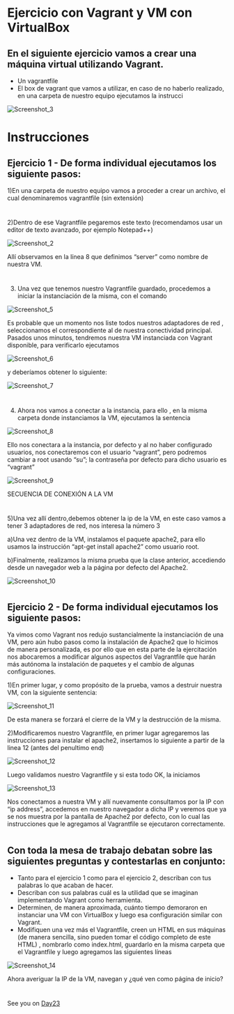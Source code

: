 
# Ejercicio con Vagrant y VM con VirtualBox



## En el siguiente ejercicio vamos a crear una máquina virtual utilizando Vagrant. 


* Un vagrantfile
* El box de vagrant que vamos a utilizar, en caso de no haberlo realizado, en una carpeta de nuestro equipo ejecutamos la instrucci

![Screenshot_3](https://user-images.githubusercontent.com/96561825/172915951-8a0ee064-7ec2-4c64-8995-64fe7b36f68a.png)



# Instrucciones


## Ejercicio 1 - De forma individual ejecutamos los siguiente pasos:

1)En una carpeta de nuestro equipo vamos a proceder a crear un archivo, el cual denominaremos vagrantfile (sin extensión)

#
2)Dentro de ese Vagrantfile pegaremos este texto (recomendamos usar un editor de texto avanzado, por ejemplo Notepad++)

![Screenshot_2](https://user-images.githubusercontent.com/96561825/172915897-3d782871-1d9e-491e-b990-61b428b3c72e.png)


Allí observamos en la línea 8 que definimos “server” como nombre de nuestra VM.


#
3) Una vez que tenemos nuestro Vagrantfile guardado, procedemos a iniciar la instanciación de la misma, con el comando


![Screenshot_5](https://user-images.githubusercontent.com/96561825/172916579-65ab2995-8b31-402c-80a5-c2647889fa81.png)



Es probable que un momento nos liste todos nuestros adaptadores de red , seleccionamos el correspondiente al de nuestra conectividad principal.
Pasados unos minutos, tendremos nuestra VM instanciada con Vagrant disponible, para verificarlo ejecutamos 

![Screenshot_6](https://user-images.githubusercontent.com/96561825/172916619-da137c01-ad86-4755-9e3b-c83d8142e36c.png)

y deberíamos obtener lo siguiente:

![Screenshot_7](https://user-images.githubusercontent.com/96561825/172916645-b3559617-a2bd-46e8-a067-506a02606022.png)


#
4) Ahora nos vamos a conectar a la instancia, para ello , en la misma carpeta donde instanciamos la VM, ejecutamos la sentencia

![Screenshot_8](https://user-images.githubusercontent.com/96561825/172916680-6c07520f-c763-45fe-a6d4-97dee3ddbfb7.png)


Ello nos conectara a la instancia, por defecto y al no haber configurado usuarios, nos conectaremos con el usuario “vagrant”, pero podremos cambiar a root usando “su”; la contraseña por defecto para dicho usuario es “vagrant”

![Screenshot_9](https://user-images.githubusercontent.com/96561825/172916693-82729364-68be-4f9f-b033-16c1921c934e.png)

SECUENCIA DE CONEXIÓN A LA VM


#
5)Una vez allí dentro,debemos obtener la ip de la VM, en este caso vamos a tener 3 adaptadores de red, nos interesa la número 3

a)Una vez dentro de la VM, instalamos el paquete apache2, para ello usamos la instrucción “apt-get install apache2” como usuario root.

b)Finalmente, realizamos la misma prueba que la clase anterior, accediendo desde un navegador web a la página por defecto del Apache2.

![Screenshot_10](https://user-images.githubusercontent.com/96561825/172916720-2904a925-ea9a-45bd-b898-57f55492b8e9.png)



#
#
## Ejercicio 2 - De forma individual ejecutamos los siguiente pasos:


Ya vimos como Vagrant nos redujo sustancialmente la instanciación de una VM, pero aún hubo pasos como la instalación de Apache2 que lo hicimos de manera personalizada, es por ello que en esta parte de la ejercitación nos abocaremos a modificar algunos aspectos del Vagrantfile que harán más autónoma la instalación de paquetes y el cambio de algunas configuraciones.

1)En primer lugar, y como propósito de la prueba, vamos a destruir nuestra VM, con la siguiente sentencia:


![Screenshot_11](https://user-images.githubusercontent.com/96561825/172916768-bf40618e-a8d7-4b08-ae38-57ef1070e173.png)



De esta manera se forzará el cierre de la VM y la destrucción de la misma.



2)Modificaremos nuestro Vagrantfile, en primer lugar agregaremos las instrucciones para instalar el apache2, insertamos lo siguiente a partir de la linea 12 (antes del penultimo end)

![Screenshot_12](https://user-images.githubusercontent.com/96561825/172916787-ee84943e-62af-4993-8a46-374327983e5b.png)

Luego validamos nuestro Vagrantfile y si esta todo OK, la iniciamos

![Screenshot_13](https://user-images.githubusercontent.com/96561825/172916825-9236e0fd-4e59-4e08-8021-330ea6c7ab5a.png)


Nos conectamos a nuestra VM y allí nuevamente consultamos por la IP con “ip address”, accedemos en nuestro navegador a dicha IP y veremos que ya se nos muestra por la pantalla de Apache2 por defecto, con lo cual las instrucciones que le agregamos al Vagrantfile se ejecutaron correctamente.


#
#
## Con toda la mesa de trabajo debatan sobre las siguientes preguntas y contestarlas en conjunto:

* Tanto para el ejercicio 1 como para el ejercicio 2, describan con tus palabras lo que acaban de hacer.
* Describan con sus palabras cuál es la utilidad que se imaginan implementando Vagrant como herramienta.
* Determinen, de manera aproximada, cuánto tiempo demoraron en instanciar una VM con VirtualBox y luego esa configuración similar con Vagrant.
* Modifiquen una vez más el Vagrantfile, creen un HTML en sus máquinas (de manera sencilla, sino pueden tomar el código completo de este HTML) , nombrarlo como index.html, guardarlo en la misma carpeta que el Vagrantfile y luego agregamos las siguientes líneas

![Screenshot_14](https://user-images.githubusercontent.com/96561825/172916848-6585dfca-2c96-497a-aac0-3cf48e872e41.png)



Ahora averiguar la IP de la VM, navegan y ¿qué ven como página de inicio?








#
#
#
#
#


See you on [Day23](day23.md)
